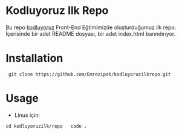 # Kodluyoruz Ilk Repo
Bu repo [kodluyoruz](https://www.kodluyoruz.org/) Front-End Eğtimimizde oluşturduğumuz ilk repo. İçerisinde bir adet README dosyası, bir adet index.html barındırıyor.

# Installation

` git clone https://github.com/Emrezipak/kodluyoruzilkrepo.git`

# Usage
- Linux için:

`cd kodluyoruzilk/repo   code .`


